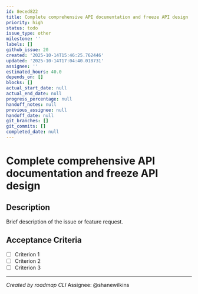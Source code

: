 ```yaml
---
id: 8eced822
title: Complete comprehensive API documentation and freeze API design
priority: high
status: todo
issue_type: other
milestone: ''
labels: []
github_issue: 20
created: '2025-10-14T15:46:25.762446'
updated: '2025-10-14T17:04:40.018731'
assignee: ''
estimated_hours: 40.0
depends_on: []
blocks: []
actual_start_date: null
actual_end_date: null
progress_percentage: null
handoff_notes: null
previous_assignee: null
handoff_date: null
git_branches: []
git_commits: []
completed_date: null
---
```


# Complete comprehensive API documentation and freeze API design

## Description

Brief description of the issue or feature request.

## Acceptance Criteria

- [ ] Criterion 1
- [ ] Criterion 2
- [ ] Criterion 3

---
*Created by roadmap CLI*
Assignee: @shanewilkins